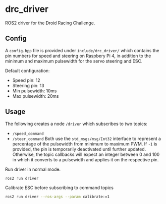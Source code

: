 # drc_driver

ROS2 driver for the Droid Racing Challenge.

## Config

A `config.hpp` file is provided under `include/drc_driver/` which contains the pin numbers for speed and steering on
Raspbery Pi 4, in addition to the minimum and maximum pulsewidth for the servo steering and ESC.

Default configuration:
- Speed pin: 12
- Steering pin: 13
- Min pulsewidth: 10ms
- Max pulsewidth: 20ms

## Usage

The following creates a node `/driver` which subscribes to two topics:
- `/speed_command`
- `/steer_command`
Both use the `std_msgs/msg/Int32` interface to represent a percentage of the pulsewidth from minimum to maximum PWM.
If `-1` is provided, the pin is temporarily deactivated until further updated. Otherwise, the topic callbacks will
expect an integer between 0 and 100 in which it converts to a pulsewidth and applies it on the respective pin.

Run driver in normal mode.
```sh
ros2 run driver
```

Calibrate ESC before subscribing to command topics
```sh
ros2 run driver --ros-args --param calibrate:=1
```

